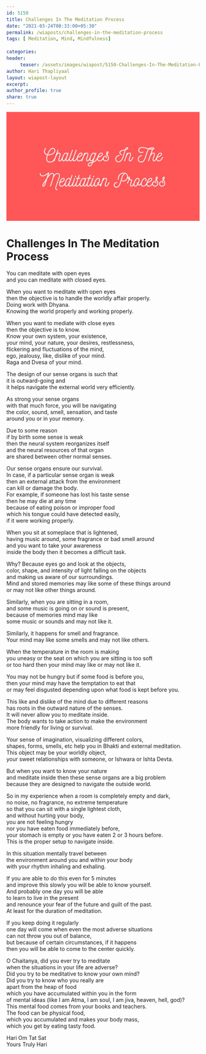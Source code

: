 ```yaml
--- 
id: 5150 
title: Challenges In The Meditation Process
date: "2021-03-24T08:33:00+05:30"
permalink: /wiaposts/challenges-in-the-meditation-process
tags: [ Meditation, Mind, Mindfulness]    

categories: 
header:
     teaser: /assets/images/wiapost/5150-Challenges-In-The-Meditation-Process.jpg
author: Hari Thapliyaal 
layout: wiapost-layout
excerpt:  
author_profile: true 
share: true 
---
```


![Challenges In The Meditation Process](/assets/images/wiapost/5150-Challenges-In-The-Meditation-Process.jpg)   
    
# Challenges In The Meditation Process      
        
You can meditate with open eyes     
and you can meditate with closed eyes.    
    
When you want to meditate with open eyes     
then the objective is to handle the worldly affair properly.     
Doing work with Dhyana.     
Knowing the world properly and working properly.    
    
When you want to mediate with close eyes     
then the objective is to know.     
Know your own system, your existence,     
your mind, your nature, your desires, restlessness,     
flickering and fluctuations of the mind,     
ego, jealousy, like, dislike of your mind.     
Raga and Dvesa of your mind.    
    
The design of our sense organs is such that     
it is outward-going and     
it helps navigate the external world very efficiently.    
    
As strong your sense organs     
with that much force, you will be navigating     
the color, sound, smell, sensation, and taste     
around you or in your memory.    
    
Due to some reason     
if by birth some sense is weak     
then the neural system reorganizes itself     
and the neural resources of that organ     
are shared between other normal senses.    
    
Our sense organs ensure our survival.     
In case, if a particular sense organ is weak     
then an external attack from the environment     
can kill or damage the body.     
For example, if someone has lost his taste sense     
then he may die at any time     
because of eating poison or improper food     
which his tongue could have detected easily,     
if it were working properly.    
    
When you sit at someplace that is lightened,     
having music around, some fragrance or bad smell around     
and you want to take your awareness     
inside the body then it becomes a difficult task.    
    
Why? Because eyes go and look at the objects,     
color, shape, and intensity of light falling on the objects     
and making us aware of our surroundings.     
Mind and stored memories may like some of these things around     
or may not like other things around.    
    
Similarly, when you are sitting in a room,     
and some music is going on or sound is present,     
because of memories mind may like     
some music or sounds and may not like it.    
    
Similarly, it happens for smell and fragrance.     
Your mind may like some smells and may not like others.    
    
When the temperature in the room is making     
you uneasy or the seat on which you are sitting is too soft     
or too hard then your mind may like or may not like it.    
    
You may not be hungry but if some food is before you,     
then your mind may have the temptation to eat that     
or may feel disgusted depending upon what food is kept before you.    
    
This like and dislike of the mind due to different reasons     
has roots in the outward nature of the senses.     
It will never allow you to meditate inside.     
The body wants to take action to make the environment     
more friendly for living or survival.    
    
Your sense of imagination, visualizing different colors,     
shapes, forms, smells, etc help you in Bhakti and external meditation.     
This object may be your worldly object,     
your sweet relationships with someone, or Ishwara or Ishta Devta.    
    
But when you want to know your nature     
and meditate inside then these sense organs are a big problem     
because they are designed to navigate the outside world.    
    
So in my experience when a room is completely empty and dark,     
no noise, no fragrance, no extreme temperature     
so that you can sit with a single lightest cloth,     
and without hurting your body,     
you are not feeling hungry     
nor you have eaten food immediately before,     
your stomach is empty or you have eaten 2 or 3 hours before.     
This is the proper setup to navigate inside.    
    
In this situation mentally travel between     
the environment around you and within your body     
with your rhythm inhaling and exhaling.    
    
If you are able to do this even for 5 minutes     
and improve this slowly you will be able to know yourself.     
And probably one day you will be able     
to learn to live in the present     
and renounce your fear of the future and guilt of the past.     
At least for the duration of meditation.     
     
If you keep doing it regularly     
one day will come when even the most adverse situations     
can not throw you out of balance,     
but because of certain circumstances, if it happens     
then you will be able to come to the center quickly.    
    
O Chaitanya, did you ever try to meditate     
when the situations in your life are adverse?     
Did you try to be meditative to know your own mind?     
Did you try to know who you really are     
apart from the heap of food     
which you have accumulated within you in the form     
of mental ideas (like I am Atma, I am soul, I am jiva, heaven, hell, god)?     
This mental food comes from your books and teachers.     
The food can be physical food,     
which you accumulated and makes your body mass,     
which you get by eating tasty food.    
    
Hari Om Tat Sat     
Yours Truly Hari    
    
